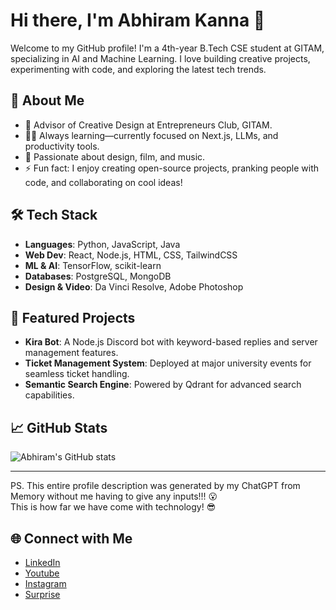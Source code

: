 # Hi there, I'm Abhiram Kanna 👋

Welcome to my GitHub profile! I'm a 4th-year B.Tech CSE student at GITAM, specializing in AI and Machine Learning. I love building creative projects, experimenting with code, and exploring the latest tech trends.

## 🚀 About Me
- 💼 Advisor of Creative Design at Entrepreneurs Club, GITAM.
- 👨‍💻 Always learning—currently focused on Next.js, LLMs, and productivity tools.
- 🎨 Passionate about design, film, and music.
- ⚡ Fun fact: I enjoy creating open-source projects, pranking people with code, and collaborating on cool ideas!

## 🛠️ Tech Stack
- **Languages**: Python, JavaScript, Java
- **Web Dev**: React, Node.js, HTML, CSS, TailwindCSS
- **ML & AI**: TensorFlow, scikit-learn
- **Databases**: PostgreSQL, MongoDB
- **Design & Video**: Da Vinci Resolve, Adobe Photoshop

## 🌟 Featured Projects
- **Kira Bot**: A Node.js Discord bot with keyword-based replies and server management features.
- **Ticket Management System**: Deployed at major university events for seamless ticket handling.
- **Semantic Search Engine**: Powered by Qdrant for advanced search capabilities.

## 📈 GitHub Stats
![Abhiram's GitHub stats](https://github-readme-stats.vercel.app/api?username=aksisonline&show_icons=true&theme=radical)

---

PS. This entire profile description was generated by my ChatGPT from Memory without me having to give any inputs!!! 😮  
This is how far we have come with technology! 😎

## 🌐 Connect with Me
- [LinkedIn](https://www.linkedin.com/in/abhiramkanna)
- [Youtube](https://youtube.com/aksisonline)
- [Instagram](https://instagram.com/aksisonline)
- [Surprise](https://www.youtube.com/watch?v=dQw4w9WgXcQ)

